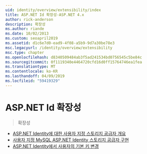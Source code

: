```yaml
---
uid: identity/overview/extensibility/index
title: ASP.NET Id 확장성-ASP.NET 4.x
author: rick-anderson
description: 확장성
ms.author: riande
ms.date: 10/02/2013
ms.custom: seoapril2019
ms.assetid: d1c6e7d0-ead9-4f08-a5b9-9d7a30be78e3
msc.legacyurl: /identity/overview/extensibility
msc.type: chapter
ms.openlocfilehash: d8340509484ab3f5ad241534bd0756545c5be84c
ms.sourcegitcommit: 0f1119340e4464720cfd16d0ff15764746ea1fea
ms.translationtype: MT
ms.contentlocale: ko-KR
ms.lasthandoff: 04/09/2019
ms.locfileid: "59419329"
---
```

# <a name="aspnet-identity-extensibility"></a>ASP.NET Id 확장성

> 확장성


- [ASP.NET Identity에 대한 사용자 지정 스토리지 공급자 개요](overview-of-custom-storage-providers-for-aspnet-identity.md)
- [사용자 지정 MySQL ASP.NET Identity 스토리지 공급자 구현](implementing-a-custom-mysql-aspnet-identity-storage-provider.md)
- [ASP.NET Identity에서 사용자의 기본 키 변경](change-primary-key-for-users-in-aspnet-identity.md)
